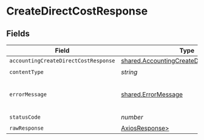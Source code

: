 # CreateDirectCostResponse


## Fields

| Field                                                                                                  | Type                                                                                                   | Required                                                                                               | Description                                                                                            |
| ------------------------------------------------------------------------------------------------------ | ------------------------------------------------------------------------------------------------------ | ------------------------------------------------------------------------------------------------------ | ------------------------------------------------------------------------------------------------------ |
| `accountingCreateDirectCostResponse`                                                                   | [shared.AccountingCreateDirectCostResponse](../../models/shared/accountingcreatedirectcostresponse.md) | :heavy_minus_sign:                                                                                     | Success                                                                                                |
| `contentType`                                                                                          | *string*                                                                                               | :heavy_check_mark:                                                                                     | N/A                                                                                                    |
| `errorMessage`                                                                                         | [shared.ErrorMessage](../../models/shared/errormessage.md)                                             | :heavy_minus_sign:                                                                                     | The request made is not valid.                                                                         |
| `statusCode`                                                                                           | *number*                                                                                               | :heavy_check_mark:                                                                                     | N/A                                                                                                    |
| `rawResponse`                                                                                          | [AxiosResponse>](https://axios-http.com/docs/res_schema)                                               | :heavy_minus_sign:                                                                                     | N/A                                                                                                    |